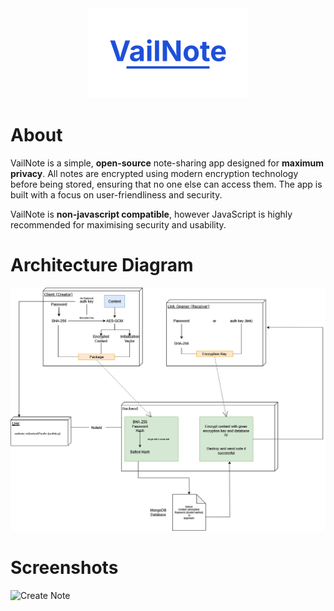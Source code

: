 <div id="logo" align="center">
  <a href="https://github.com/emilkrebs/VailNote" target="_blank" rel="noopener noreferrer">
   <img width="256" alt="WatchLock Logo" src="./static/logo.png">
 </a>
</div>

# About

VailNote is a simple, **open-source** note-sharing app designed for **maximum privacy**. All notes are encrypted  using modern encryption technology before being stored, ensuring that no one else can access them. The app is built with a focus on user-friendliness and security.

VailNote is **non-javascript compatible**, however JavaScript is highly recommended for maximising security and usability.

# Architecture Diagram

![Architecture Diagram](./static/images/architecture.png)

# Screenshots

![Create Note](https://github.com/user-attachments/assets/8d1edd52-1342-4efd-944c-6fe794c91042)